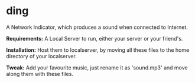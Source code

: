 ding
====

A Network Indicator, which produces a sound when connected to Internet.

<b>Requirements:</b> 
A Local Server to run, either your server or your friend's.


<b>Installation:</b>
Host them to localserver, by moving all these files to the home directory of your localserver.

<b>Tweak:</b>
Add your favourite music, just rename it as 'sound.mp3' and move along them with these files. 